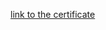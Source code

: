 [link to the certificate](https://www.coursera.org/account/accomplishments/verify/NMPHVWTY928T?utm_source=link&utm_campaign=copybutton_certificate&utm_product=course)
